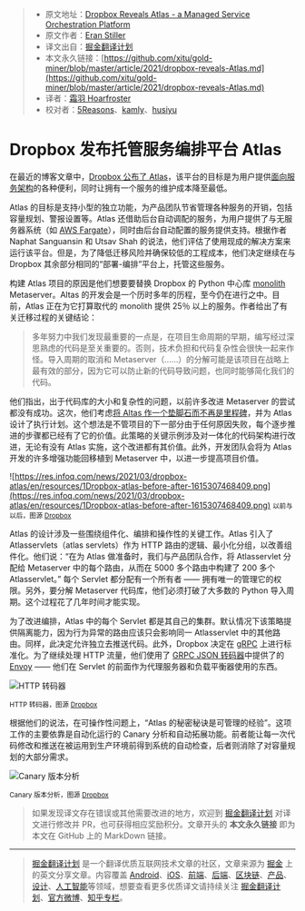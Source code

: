 > * 原文地址：[Dropbox Reveals Atlas - a Managed Service Orchestration Platform](https://www.infoq.com/news/2021/03/dropbox-atlas/)
> * 原文作者：[Eran Stiller](https://www.infoq.com/profile/Eran-Stiller/)
> * 译文出自：[掘金翻译计划](https://github.com/xitu/gold-miner)
> * 本文永久链接：[https://github.com/xitu/gold-miner/blob/master/article/2021/dropbox-reveals-Atlas.md](https://github.com/xitu/gold-miner/blob/master/article/2021/dropbox-reveals-Atlas.md)
> * 译者：[霜羽 Hoarfroster](https://github.com/PassionPenguin)
> * 校对者：[5Reasons](https://github.com/5Reasons)、[kamly](https://github.com/kamly)、[husiyu](https://github.com/husiyu)

# Dropbox 发布托管服务编排平台 Atlas

在最近的博客文章中，[Dropbox 公布了 Atlas](https://dropbox.tech/infrastructure/atlas--our-journey-from-a-python-monolith-to-a-managed-platform)，该平台的目标是为用户提供[面向服务架构](https://en.wikipedia.org/wiki/Service-oriented_architecture)的各种便利，同时让拥有一个服务的维护成本降至最低。

Atlas 的目标是支持小型的独立功能，为产品团队节省管理各种服务的开销，包括容量规划、警报设置等。Atlas 还借助后台自动调配的服务，为用户提供了与无服务器系统（如 [AWS Fargate](https://aws.amazon.com/fargate/)），同时由后台自动配置的服务提供支持。根据作者 Naphat Sanguansin 和 Utsav Shah 的说法，他们评估了使用现成的解决方案来运行该平台。但是，为了降低迁移风险并确保较低的工程成本，他们决定继续在与 Dropbox 其余部分相同的“部署-编排”平台上，托管这些服务。

构建 Atlas 项目的原因是他们想要要替换 Dropbox 的 Python 中心库 [monolith](https://en.wikipedia.org/wiki/Monolith) Metaserver。Altas 的开发会是一个历时多年的历程，至今仍在进行之中。目前，Atlas 正在为它打算取代的 monolith 提供 25％ 以上的服务。作者给出了有关迁移过程的关键结论：

> 多年努力中我们发现最重要的一点是，在项目生命周期的早期，编写经过深思熟虑的代码是至关重要的。否则，技术负担和代码复杂性会很快一起来作怪。导入周期的取消和 Metaserver（……）的分解可能是该项目在战略上最有效的部分，因为它可以防止新的代码导致问题，也同时能够简化我们的代码。

他们指出，出于代码库的大小和复杂性的问题，以前许多改进 Metaserver 的尝试都没有成功。这次，他们考虑[将 Altas 作一个垫脚石而不再是里程碑](https://medium.com/@jamesacowling/stepping-stones-not-milestones-e6be0073563f)，并为 Atlas 设计了执行计划。这个想法是不管项目的下一部分由于任何原因失败，每个逐步推进的步骤都已经有了它的价值。此策略的关键示例涉及对一体化的代码架构进行改进，无论有没有 Atlas 实施，这个改进都有其价值。此外，开发团队会将为 Atlas 开发的许多增强功能回移植到 Metaserver 中，以进一步提高项目价值。

![https://res.infoq.com/news/2021/03/dropbox-atlas/en/resources/1Dropbox-atlas-before-after-1615307468409.png](https://res.infoq.com/news/2021/03/dropbox-atlas/en/resources/1Dropbox-atlas-before-after-1615307468409.png)
<small>以前与以后，图源 [Dropbox](https://dropbox.tech/infrastructure/atlas--our-journey-from-a-python-monolith-to-a-managed-platform) </small>

Atlas 的设计涉及一些围绕组件化、编排和操作性的关键工作。Atlas 引入了 Atlasservlets（atlas servlets）作为 HTTP 路由的逻辑、最小化分组，以改善组件化。他们说：“在为 Atlas 做准备时，我们与产品团队合作，将 Atlasservlet 分配给 Metaserver 中的每个路由，从而在 5000 多个路由中构建了 200 多个 Atlasservlet。” 每个 Servlet 都分配有一个所有者 —— 拥有唯一的管理它的权限。另外，要分解 Metaserver 代码库，他们必须打破了大多数的 Python 导入周期。这个过程花了几年时间才能实现。

为了改进编排，Atlas 中的每个 Servlet 都是其自己的集群。默认情况下该策略提供隔离能力，因为行为异常的路由应该只会影响同一 Atlasservlet 中的其他路由。同样，此决定允许独立去推送代码。此外，Dropbox 决定在 [gRPC](https://grpc.io/) 上进行标准化。为了继续处理 HTTP 流量，他们使用了 [GRPC JSON 转码器](https://www.envoyproxy.io/docs/envoy/latest/configuration/http/http_filters/grpc_json_transcoder_filter)中提供了的 [Envoy](https://www.envoyproxy.io/) —— 他们在 Servlet 的前面作为代理服务器和负载平衡器使用的东西。

![HTTP 转码器](https://res.infoq.com/news/2021/03/dropbox-atlas/en/resources/1Dropbox-atlas-http-transcoding-1615307468739.png)

<small>HTTP 转码器，图源 [Dropbox](https://dropbox.tech/infrastructure/atlas--our-journey-from-a-python-monolith-to-a-managed-platform) </small>

根据他们的说法，在可操作性问题上，“Atlas 的秘密秘诀是可管理的经验”。这项工作的主要依靠是自动化运行的 Canary 分析和自动拓展功能。前者能让每一次代码修改和推送在被运用到生产环境前得到系统的自动检查，后者则消除了对容量规划的大部分需求。

![Canary 版本分析](https://res.infoq.com/news/2021/03/dropbox-atlas/en/resources/1Dropbox-atlas-canary-1615307469053.png)

<small>Canary 版本分析，图源 [Dropbox](https://dropbox.tech/infrastructure/atlas--our-journey-from-a-python-monolith-to-a-managed-platform) </small>

> 如果发现译文存在错误或其他需要改进的地方，欢迎到 [掘金翻译计划](https://github.com/xitu/gold-miner) 对译文进行修改并 PR，也可获得相应奖励积分。文章开头的 **本文永久链接** 即为本文在 GitHub 上的 MarkDown 链接。

---

> [掘金翻译计划](https://github.com/xitu/gold-miner) 是一个翻译优质互联网技术文章的社区，文章来源为 [掘金](https://juejin.im) 上的英文分享文章。内容覆盖 [Android](https://github.com/xitu/gold-miner#android)、[iOS](https://github.com/xitu/gold-miner#ios)、[前端](https://github.com/xitu/gold-miner#前端)、[后端](https://github.com/xitu/gold-miner#后端)、[区块链](https://github.com/xitu/gold-miner#区块链)、[产品](https://github.com/xitu/gold-miner#产品)、[设计](https://github.com/xitu/gold-miner#设计)、[人工智能](https://github.com/xitu/gold-miner#人工智能)等领域，想要查看更多优质译文请持续关注 [掘金翻译计划](https://github.com/xitu/gold-miner)、[官方微博](http://weibo.com/juejinfanyi)、[知乎专栏](https://zhuanlan.zhihu.com/juejinfanyi)。
